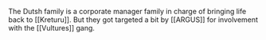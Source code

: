 The Dutsh family is a corporate manager family in charge of bringing life back to [[Kreturu]]. But they got targeted a bit by [[ARGUS]] for involvement with the [[Vultures]] gang.
